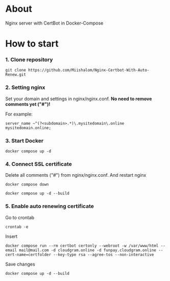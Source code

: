 # About
Nginx server with CertBot in Docker-Compose

# How to start
### 1. Clone repository
```
git clone https://github.com/Miishalom/Nginx-Certbot-With-Auto-Renew.git
```

### 2. Setting nginx
Set your domain and settings in nginx/nginx.conf. **No need to remove comments yet ("#")!**

For example:
```
server_name ~^(?<subdomain>.*)\.mysitedomain\.online mysitedomain.online;
```

### 3. Start Docker
```
docker compose up -d
```

### 4. Connect SSL certificate
Delete all comments ("#") from nginx/nginx.conf. And restart nginx
```
docker compose down
```
```
docker compose up -d --build
```

### 5. Enable auto renewing certificate
Go to crontab
```
crontab -e
```

Insert
```
docker compose run --rm certbot certonly --webroot -w /var/www/html --email mail@mail.com -d cloudgram.online -d funpay.cloudgram.online --cert-name=certfolder --key-type rsa --agree-tos --non-interactive
```

Save changes

```
docker compose up -d --build
```

